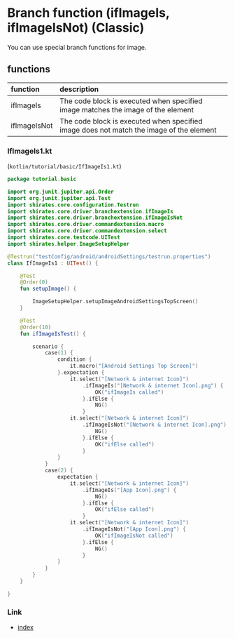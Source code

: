# Branch function (ifImageIs, ifImageIsNot) (Classic)

You can use special branch functions for image.

## functions

| function     | description                                                                             |
|:-------------|:----------------------------------------------------------------------------------------|
| ifImageIs    | The code block is executed when specified image matches the image of the element        |
| ifImageIsNot | The code block is executed when specified image does not match the image of the element |

### IfImageIs1.kt

(`kotlin/tutorial/basic/IfImageIs1.kt`)

```kotlin
package tutorial.basic

import org.junit.jupiter.api.Order
import org.junit.jupiter.api.Test
import shirates.core.configuration.Testrun
import shirates.core.driver.branchextension.ifImageIs
import shirates.core.driver.branchextension.ifImageIsNot
import shirates.core.driver.commandextension.macro
import shirates.core.driver.commandextension.select
import shirates.core.testcode.UITest
import shirates.helper.ImageSetupHelper

@Testrun("testConfig/android/androidSettings/testrun.properties")
class IfImageIs1 : UITest() {

    @Test
    @Order(0)
    fun setupImage() {

        ImageSetupHelper.setupImageAndroidSettingsTopScreen()
    }

    @Test
    @Order(10)
    fun ifImageIsTest() {

        scenario {
            case(1) {
                condition {
                    it.macro("[Android Settings Top Screen]")
                }.expectation {
                    it.select("[Network & internet Icon]")
                        .ifImageIs("[Network & internet Icon].png") {
                            OK("ifImageIs called")
                        }.ifElse {
                            NG()
                        }
                    it.select("[Network & internet Icon]")
                        .ifImageIsNot("[Network & internet Icon].png") {
                            NG()
                        }.ifElse {
                            OK("ifElse called")
                        }
                }
            }
            case(2) {
                expectation {
                    it.select("[Network & internet Icon]")
                        .ifImageIs("[App Icon].png") {
                            NG()
                        }.ifElse {
                            OK("ifElse called")
                        }
                    it.select("[Network & internet Icon]")
                        .ifImageIsNot("[App Icon].png") {
                            OK("ifImageIsNot called")
                        }.ifElse {
                            NG()
                        }
                }
            }
        }
    }

}
```

### Link

- [index](../../../index.md)

